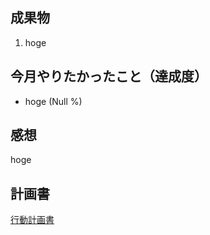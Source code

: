 ## 成果物
1. hoge

## 今月やりたかったこと（達成度）

* hoge (Null %)

## 感想
hoge

## 計画書

[行動計画書](https://docs.google.com/spreadsheets/d/1cJOCvvZWUMWx-3l53gIDpMlD9Jc9ewcMSM4tntiQXr4/edit#gid=247628239)

